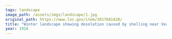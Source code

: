 ```yaml
---
tags: landscape
image_path: /assets/imgs/landscape/1.jpg
original_path: https://www.loc.gov/item/2017681420/
title: "Winter landscape showing desolation caused by shelling near Verdun"
year: 1916
---
```



